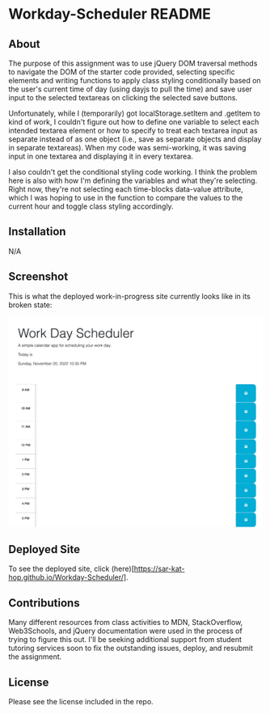 # Workday-Scheduler README

## About
The purpose of this assignment was to use jQuery DOM traversal methods to navigate the DOM of the starter code provided, selecting specific elements and writing functions to apply class styling conditionally based on the user's current time of day (using dayjs to pull the time) and save user input to the selected textareas on clicking the selected save buttons.

Unfortunately, while I (temporarily) got localStorage.setItem and .getItem to kind of work, I couldn't figure out how to define one variable to select each intended textarea element or how to specify to treat each textarea input as separate instead of as one object (i.e., save as separate objects and display in separate textareas). When my code was semi-working, it was saving input in one textarea and displaying it in every textarea. 

I also couldn't get the conditional styling code working. I think the problem here is also with how I'm defining the variables and what they're selecting. Right now, they're not selecting each time-blocks data-value attribute, which I was hoping to use in the function to compare the values to the current hour and toggle class styling accordingly.

## Installation
N/A

## Screenshot
This is what the deployed work-in-progress site currently looks like in its broken state:

![](./assets/WorkDayScheduler_WIP.png)

## Deployed Site
To see the deployed site, click (here)[https://sar-kat-hop.github.io/Workday-Scheduler/]. 

## Contributions
Many different resources from class activities to MDN, StackOverflow, Web3Schools, and jQuery documentation were used in the process of trying to figure this out. I'll be seeking additional support from student tutoring services soon to fix the outstanding issues, deploy, and resubmit the assignment.

## License
Please see the license included in the repo.